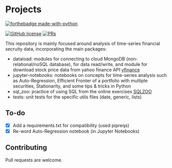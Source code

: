 # Projects

[![forthebadge made-with-python](http://ForTheBadge.com/images/badges/made-with-python.svg)](https://www.python.org/)

[![GitHub license](https://img.shields.io/badge/License-MIT-brightgreen.svg?style=flat-square)](https://github.com/VivekPa/AIAlpha/blob/master/LICENSE) 
[![PRs](https://img.shields.io/badge/PRs-welcome-brightgreen.svg?style=flat-square)](http://makeapullrequest.com)

This repository is mainly focused around analysis of time-series financial secruity data, incorporating the main packages:
* dataload: modules for connecting to cloud MongoDB (non-relational/noSQL database), for data read/write, and module for download stock price data from yahoo finance API [yfinance](https://github.com/ranaroussi/yfinance)
* jupyter-notebooks: notebooks on concepts for time-series analysis such as Auto-Regression, Efficient Fronter of a portfolio with multiple securities, Stationarity, and some tips & tricks in Python
* sql_zoo: practice of using SQL from the online exercises [SQLZOO](https://www.sqlzoo.net/)
* tests: unit tests for the specific utils files (date, generic, lists)

## To-do
- [X] Add a requirements.txt for compatibility (used pipreqs)
- [X] Re-word Auto-Regression notebook (in Jupyter Notebooks)

## Contributing
Pull requests are welcome.
